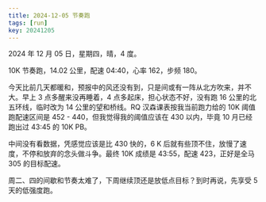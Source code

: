 ```yaml
---
title: 2024-12-05 节奏跑
tags: [run]
key: 20241205
---
```


2024 年 12 月 05 日，星期四，晴，4 度。

10K 节奏跑，14.02 公里，配速 04:40，心率 162，步频 180。

<!--more-->

今天比前几天都暖和，预报中的风还没有到，只是间或有一阵从北方吹来，并不大。早上 3 点多醒来没再睡着，4 点多起床，担心状态不好，没有跑 16 公里的北五环线，临时改为 14 公里的望和桥线。RQ 汉森课表按我当前跑力给的 10K 阈值跑配速区间是 452 - 440，但我觉得我的阈值应该在 430 以内，毕竟 10 月已经跑出过 43:45 的 10K PB。

中间没有看数据，凭感觉应该是比 430 快的，6 K 后就有些顶不住，放慢了速度，不停和放弃的念头做斗争。最终 10K 成绩是 43:55，配速 423，正好是全马 305 的目标配速。

周二、四的间歇和节奏太难了，下周继续顶还是放低点目标？到时再说，先享受 5 天的低强度跑。

<div class="strava-embed-placeholder" data-embed-type="activity" data-embed-id="13048656633" data-style="standard" data-from-embed="false"></div><script src="https://strava-embeds.com/embed.js"></script>
